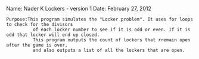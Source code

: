 Name: Nader K 
   Lockers - version 1
	Date: February 27, 2012
	
	Purpose:This program simulates the "Locker problem". It uses for loops to check for the divisors
			  of each locker number to see if it is odd or even. If it is odd that locker will end up closed.
			  This program outputs the count of lockers that rremain open after the game is over,
			  and also outputs a list of all the lockers that are open.
